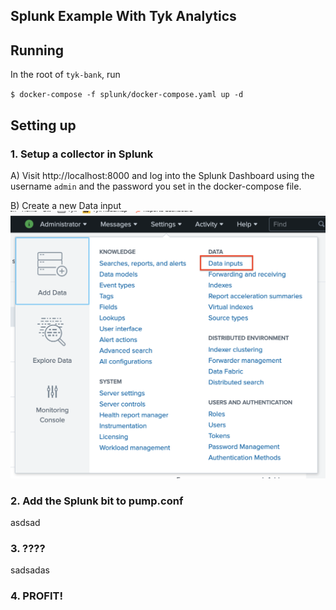 ## Splunk Example With Tyk Analytics

## Running

In the root of `tyk-bank`, run

`$ docker-compose -f splunk/docker-compose.yaml up -d`

## Setting up

### 1. Setup a collector in Splunk

A) Visit http://localhost:8000 and log into the Splunk Dashboard using the username `admin` and the password you set in the docker-compose file.

B) Create a new Data input
![](images/step1.png)

### 2. Add the Splunk bit to pump.conf

asdsad

### 3. ????

sadsadas

### 4. PROFIT!
